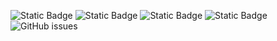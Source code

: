 ![Static Badge](https://img.shields.io/badge/blacklists-60-000000) ![Static Badge](https://img.shields.io/badge/blacklisted-2605248-cc0000) ![Static Badge](https://img.shields.io/badge/whitelisted-2245-00CC00) ![Static Badge](https://img.shields.io/badge/streaming_blacklist-28107-000000) ![GitHub issues](https://img.shields.io/github/issues/fabriziosalmi/blacklists)
